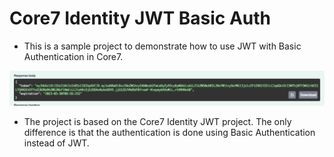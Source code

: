 # Core7 Identity JWT Basic Auth
- This is a sample project to demonstrate how to use JWT with Basic Authentication in Core7.

![img.png](core7-identity-jwt-basic-auth/img.png)

- The project is based on the Core7 Identity JWT project. The only difference is that the authentication is done using Basic Authentication instead of JWT.
